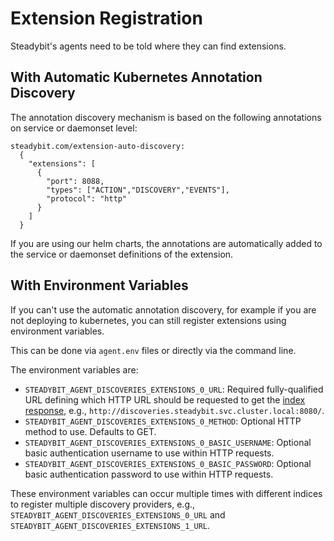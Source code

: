 # Extension Registration

Steadybit's agents need to be told where they can find extensions.

## With Automatic Kubernetes Annotation Discovery

The annotation discovery mechanism is based on the following annotations on service or daemonset level:

``` 
steadybit.com/extension-auto-discovery:                                                                                                                                                                              
  {                                                                                                                                                                                                                
    "extensions": [                                                                                                                                                                                                
      {                                                                                                                                                                                                            
        "port": 8088,                                                                                                                                                                                              
        "types": ["ACTION","DISCOVERY","EVENTS"],                                                                                                                                                                           
        "protocol": "http"                                                                                                                                                                                               
      }                                                                                                                                                                                                          
    ]                                                                                                                                                                                                    
  }
```

If you are using our helm charts, the annotations are automatically added to the service or daemonset definitions of the extension.

## With Environment Variables

If you can't use the automatic annotation discovery, for example if you are not deploying to kubernetes, you can still register extensions using environment
variables.

This can be done via `agent.env` files or directly via the command line.

The environment variables are:

- `STEADYBIT_AGENT_DISCOVERIES_EXTENSIONS_0_URL`: Required fully-qualified URL defining which HTTP URL should be requested to get
  the [index response](./discovery-api.md#index-response), e.g., `http://discoveries.steadybit.svc.cluster.local:8080/`.
- `STEADYBIT_AGENT_DISCOVERIES_EXTENSIONS_0_METHOD`: Optional HTTP method to use. Defaults to GET.
- `STEADYBIT_AGENT_DISCOVERIES_EXTENSIONS_0_BASIC_USERNAME`: Optional basic authentication username to use within HTTP requests.
- `STEADYBIT_AGENT_DISCOVERIES_EXTENSIONS_0_BASIC_PASSWORD`: Optional basic authentication password to use within HTTP requests.

These environment variables can occur multiple times with different indices to register multiple discovery providers,
e.g., `STEADYBIT_AGENT_DISCOVERIES_EXTENSIONS_0_URL` and `STEADYBIT_AGENT_DISCOVERIES_EXTENSIONS_1_URL`.
